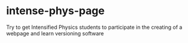 intense-phys-page
=================

Try to get Intensified Physics students to participate in the creating of a webpage and learn versioning software

